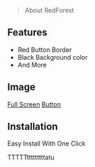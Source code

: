 > About RedForest

## Features

- Red Button Border
- Black Background color
- And More

## Image 

[Full Screen](https://shorturl.at/ks034)
[Button](https://shorturl.at/gkLTU)

## Installation

Easy Install With One Click

TTTTTtttttttttatu